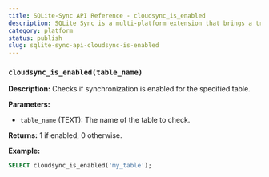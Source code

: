 ```yaml
---
title: SQLite-Sync API Reference - cloudsync_is_enabled
description: SQLite Sync is a multi-platform extension that brings a true local-first experience to your applications with minimal effort.
category: platform
status: publish
slug: sqlite-sync-api-cloudsync-is-enabled
---
```


### `cloudsync_is_enabled(table_name)`

**Description:** Checks if synchronization is enabled for the specified table.

**Parameters:**

- `table_name` (TEXT): The name of the table to check.

**Returns:** 1 if enabled, 0 otherwise.

**Example:**

```sql
SELECT cloudsync_is_enabled('my_table');
```
